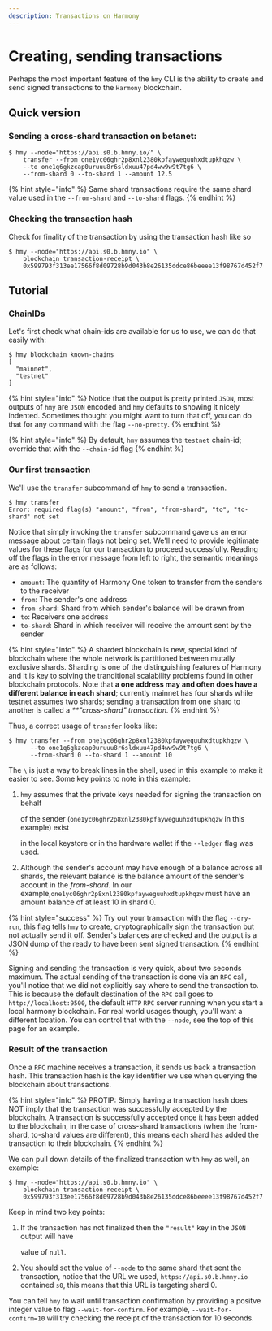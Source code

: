 ```yaml
---
description: Transactions on Harmony
---
```


# Creating, sending transactions

Perhaps the most important feature of the `hmy` CLI is the ability to create and send signed transactions to the `Harmony` blockchain.

## Quick version

### Sending a cross-shard transaction on betanet:

```text
$ hmy --node="https://api.s0.b.hmny.io/" \
    transfer --from one1yc06ghr2p8xnl2380kpfayweguuhxdtupkhqzw \
    --to one1q6gkzcap0uruuu8r6sldxuu47pd4ww9w9t7tg6 \
    --from-shard 0 --to-shard 1 --amount 12.5
```

{% hint style="info" %}
Same shard transactions require the same shard value used in the `--from-shard` and `--to-shard` flags.
{% endhint %}

### Checking the transaction hash

Check for finality of the transaction by using the transaction hash like so

```text
$ hmy --node="https://api.s0.b.hmny.io" \
    blockchain transaction-receipt \
    0x599793f313ee17566f8d09728b9d043b8e26135ddce86beeee13f98767d452f7
```

## Tutorial

### ChainIDs

Let's first check what chain-ids are available for us to use, we can do that easily with:

```text
$ hmy blockchain known-chains
[
  "mainnet",
  "testnet"
]
```

{% hint style="info" %}
Notice that the output is pretty printed `JSON`, most outputs of `hmy` are `JSON` encoded and `hmy` defaults to showing it nicely indented. Sometimes thought you might want to turn that off, you can do that for any command with the flag `--no-pretty`.
{% endhint %}

{% hint style="info" %}
By default, `hmy` assumes the `testnet` chain-id; override that with the `--chain-id` flag
{% endhint %}

### Our first transaction

We'll use the `transfer` subcommand of `hmy` to send a transaction.

```text
$ hmy transfer
Error: required flag(s) "amount", "from", "from-shard", "to", "to-shard" not set
```

Notice that simply invoking the `transfer` subcommand gave us an error message about certain flags not being set. We'll need to provide legitimate values for these flags for our transaction to proceed successfully. Reading off the flags in the error message from left to right, the semantic meanings are as follows:

* `amount`: The quantity of Harmony One token to transfer from the senders to the receiver
* `from`: The sender's one address
* `from-shard`: Shard from which sender's balance will be drawn from
* `to`: Receivers one address
* `to-shard`: Shard in which receiver will receive the amount sent by the sender

{% hint style="info" %}
A sharded blockchain is new, special kind of blockchain where the whole network is partitioned between mutally exclusive shards. Sharding is one of the distinguishing features of Harmony and it is key to solving the tranditional scalability problems found in other blockchain protocols. Note that **a one address may and often does have a different balance in each shard**; currently mainnet has four shards while testnet assumes two shards; sending a transaction from one shard to another is called a _\*\*"cross-shard" transaction._
{% endhint %}

Thus, a correct usage of `transfer` looks like:

```text
$ hmy transfer --from one1yc06ghr2p8xnl2380kpfayweguuhxdtupkhqzw \
      --to one1q6gkzcap0uruuu8r6sldxuu47pd4ww9w9t7tg6 \
      --from-shard 0 --to-shard 1 --amount 10
```

The `\` is just a way to break lines in the shell, used in this example to make it easier to see. Some key points to note in this example:

1. `hmy` assumes that the private keys needed for signing the transaction on behalf

   of the sender \(`one1yc06ghr2p8xnl2380kpfayweguuhxdtupkhqzw` in this example\) exist

   in the local keystore or in the hardware wallet if the `--ledger` flag was used.

2. Although the sender's account may have enough of a balance across all shards, the relevant balance is the balance amount of the sender's account in the _from-shard_. In our example,`one1yc06ghr2p8xnl2380kpfayweguuhxdtupkhqzw` must have an amount balance of at least 10 in shard 0.

{% hint style="success" %}
Try out your transaction with the flag `--dry-run`, this flag tells `hmy` to create, cryptographically sign the transaction but not actually send it off. Sender's balances are checked and the output is a JSON dump of the ready to have been sent signed transaction.
{% endhint %}

Signing and sending the transaction is very quick, about two seconds maximum. The actual sending of the transaction is done via an `RPC` call, you'll notice that we did not explicitly say where to send the transaction to. This is because the default destination of the `RPC` call goes to `http://localhost:9500`, the default `HTTP` `RPC` server running when you start a local harmony blockchain. For real world usages though, you'll want a different location. You can control that with the `--node`, see the top of this page for an example.

### Result of the transaction

Once a `RPC` machine receives a transaction, it sends us back a transaction hash. This transaction hash is the key identifier we use when querying the blockchain about transactions.

{% hint style="info" %}
PROTIP: Simply having a transaction hash does NOT imply that the transaction was successfully accepted by the blockchain. A transaction is successfully accepted once it has been added to the blockchain, in the case of cross-shard transactions \(when the from-shard, to-shard values are different\), this means each shard has added the transaction to their blockchain.
{% endhint %}

We can pull down details of the finalized transaction with `hmy` as well, an example:

```text
$ hmy --node="https://api.s0.b.hmny.io" \
    blockchain transaction-receipt \
    0x599793f313ee17566f8d09728b9d043b8e26135ddce86beeee13f98767d452f7
```

Keep in mind two key points:

1. If the transaction has not finalized then the `"result"` key in the `JSON` output will have

   value of `null`.

2. You should set the value of `--node` to the same shard that sent the transaction, notice that the URL we used, `https://api.s0.b.hmny.io` contained `s0`, this means that this URL is targeting shard 0.

You can tell `hmy` to wait until transaction confirmation by providing a positve integer value to flag `--wait-for-confirm`. For example, `--wait-for-confirm=10` will try checking the receipt of the transaction for 10 seconds.

